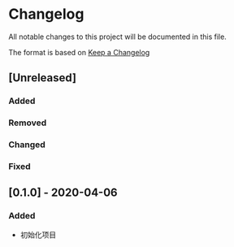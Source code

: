 # Changelog

All notable changes to this project will be documented in this file.

The format is based on [Keep a Changelog](https://keepachangelog.com/en/1.0.0/)

## [Unreleased]

### Added

### Removed

### Changed

### Fixed

## [0.1.0] - 2020-04-06

### Added

* 初始化项目